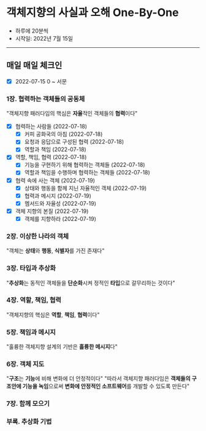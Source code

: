 # 객체지향의 사실과 오해 One-By-One
* 하루에 20분씩
* 시작일: 2022년 7월 15일
---
## 매일 매일 체크인
- [x] 2022-07-15 0 ~ 서문

### 1장. 협력하는 객체들의 공동체
"객체지향 패러다임의 핵심은 **자율**적인 객체들의 **협력**이다"
- [x] 협력하는 사람들 (2022-07-18)
  - [x] 커피 공화국의 아침 (2022-07-18)
  - [x] 요청과 응답으로 구성된 협력 (2022-07-18)
  - [x] 역할과 책임 (2022-07-18)
- [x] 역할, 책임, 협력 (2022-07-18)
  - [x] 기능을 구현하기 위해 협력하는 객체들 (2022-07-18)
  - [x] 역할과 책임을 수행하며 협력하는 객체들 (2022-07-18)
- [x] 협력 속에 사는 객체 (2022-07-19)
  - [x] 상태와 행동을 함께 지닌 자율적인 객체 (2022-07-19)
  - [x] 협력과 메시지 (2022-07-19)
  - [x] 멤서드와 자율성 (2022-07-19)
- [x] 객체 지향의 본질 (2022-07-19)
  - [x] 객체를 지향하라 (2022-07-19)

### 2장. 이상한 나라의 객체
"객체는 **상태**와 **행동**, **식별자**를 가진 존재다"

### 3장. 타입과 추상화
"**추상화**는 동적인 객체들을 **단순화**시켜 정적인 **타입**으로 갈무리하는 것이다"

### 4장. 역할, 책임, 협력
"객체지향의 핵심은 **역할**, **책임**, **협력**이다"

### 5장. 책임과 메시지
"훌륭한 객체지향 설계의 기반은 **흘륭한 메시지**다"

### 6장. 객체 지도
"**구조**는 **기능**에 비해 변화에 더 안정적이다"
"따라서 객체지향 패러다임은 **객체들의 구조안에 기능을 녹임**으로써 **변화에 안정적인 소프트웨어**를 개발할 수 있도록 만든다"

### 7장. 함께 모으기

### 부록. 추상화 기법
